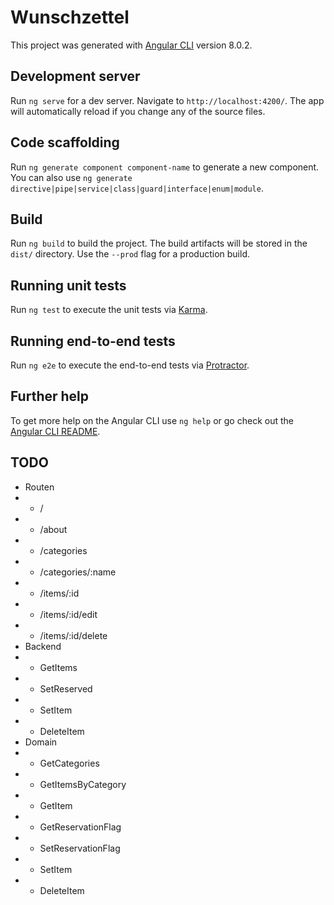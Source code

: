 # Wunschzettel

This project was generated with [Angular CLI](https://github.com/angular/angular-cli) version 8.0.2.

## Development server

Run `ng serve` for a dev server. Navigate to `http://localhost:4200/`. The app will automatically reload if you change any of the source files.

## Code scaffolding

Run `ng generate component component-name` to generate a new component. You can also use `ng generate directive|pipe|service|class|guard|interface|enum|module`.

## Build

Run `ng build` to build the project. The build artifacts will be stored in the `dist/` directory. Use the `--prod` flag for a production build.

## Running unit tests

Run `ng test` to execute the unit tests via [Karma](https://karma-runner.github.io).

## Running end-to-end tests

Run `ng e2e` to execute the end-to-end tests via [Protractor](http://www.protractortest.org/).

## Further help

To get more help on the Angular CLI use `ng help` or go check out the [Angular CLI README](https://github.com/angular/angular-cli/blob/master/README.md).



## TODO

- Routen
- - /
- - /about
- - /categories
- - /categories/:name
- - /items/:id
- - /items/:id/edit
- - /items/:id/delete
- Backend
- - GetItems
- - SetReserved
- - SetItem
- - DeleteItem
- Domain
- - GetCategories
- - GetItemsByCategory
- - GetItem
- - GetReservationFlag
- - SetReservationFlag
- - SetItem
- - DeleteItem

